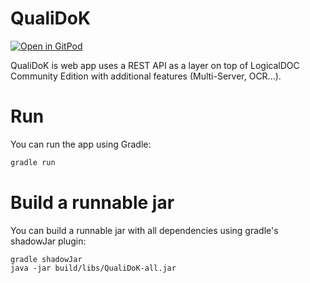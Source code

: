 # QualiDoK

[![Open in GitPod](https://gitpod.io/button/open-in-gitpod.svg)](https://gitpod.io/from-referrer/)

QualiDoK is web app uses a REST API as a layer on top of LogicalDOC Community Edition with additional features (Multi-Server, OCR...).

# Run
You can run the app using Gradle:
```bash
gradle run
```

# Build a runnable jar
You can build a runnable jar with all dependencies using gradle's shadowJar plugin:
```
gradle shadowJar
java -jar build/libs/QualiDoK-all.jar
```